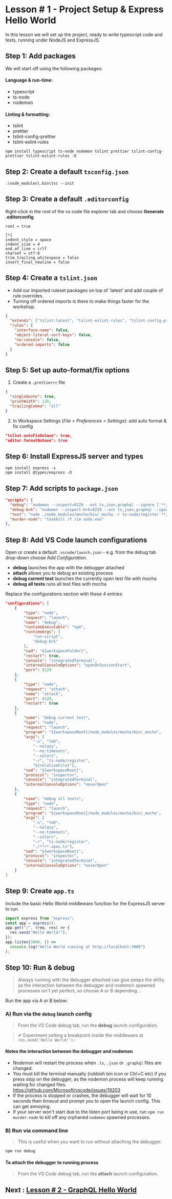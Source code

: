 # Lesson # 1 - Project Setup & Express Hello World

In this lesson we will set up the project, ready to write typescript code and tests, running under NodeJS and ExpressJS.

## Step 1: Add packages

We will start off using the following packages:

#### Language & run-time:

* typescript
* ts-node
* nodemon

#### Linting & formatting:

* tslint
* prettier
* tslint-config-prettier
* tslint-eslint-rules

```
npm install typescript ts-node nodemon tslint prettier tslint-config-prettier tslint-eslint-rules -D
```

## Step 2: Create a default `tsconfig.json`

```
.\node_modules\.bin\tsc --init
```

## Step 3: Create a default `.editorconfig`

Right-click in the root of the vs code file explorer tab and choose **Generate .editorconfig**

```
root = true

[*]
indent_style = space
indent_size = 4
end_of_line = crlf
charset = utf-8
trim_trailing_whitespace = false
insert_final_newline = false
```

## Step 4: Create a `tslint.json`

* Add our imported ruleset packages on top of 'latest' and add couple of rule overrides.
* Turning off ordered imports is there to make things faster for the workshop.

```json
{
  "extends": ["tslint:latest", "tslint-eslint-rules", "tslint-config-prettier"],
  "rules": {
    "interface-name": false,
    "object-literal-sort-keys": false,
    "no-console": false,
    "ordered-imports": false
  }
}
```

## Step 5: Set up auto-format/fix options

1.  Create a `.prettierrc` file

```json
{
  "singleQuote": true,
  "printWidth": 120,
  "trailingComma": "all"
}
```

2.  In Workspace Settings (_File > Preferences > Settings_): add auto format & fix config

```json
"tslint.autoFixOnSave": true,
"editor.formatOnSave": true
```

## Step 6: Install ExpressJS server and types

```
npm install express -s
npm install @types/express -D
```

## Step 7: Add scripts to `package.json`

```json
"scripts": {
  "debug": "nodemon --inspect=9229 --ext ts,json,graphql --ignore ['**/*.spec.ts'] -r ts-node/register ./app.ts",
  "debug-brk": "nodemon --inspect-brk=9229 --ext ts,json,graphql --ignore ['**/*.spec.ts'] -r ts-node/register ./app.ts",
  "test": "node ./node_modules/mocha/bin/_mocha -r ts-node/register **/*.spec.ts",
  "murder-node": "taskkill /f /im node.exe"
},
```

## Step 8: Add VS Code launch configurations

Open or create a default `.vscode/launch.json` - e.g. from the debug tab drop-down choose _Add Configuration_.

* **debug** launches the app with the debugger attached
* **attach** allows you to debug an existing process
* **debug current test** launches the currently open test file with mocha
* **debug all tests** runs all test files with mocha

Replace the configurations section with these 4 entries:

```json
"configurations": [
    {
        "type": "node",
        "request": "launch",
        "name": "debug",
        "runtimeExecutable": "npm",
        "runtimeArgs": [
            "run-script",
            "debug-brk"
        ],
        "cwd": "${workspaceFolder}",
        "restart": true,
        "console": "integratedTerminal",
        "internalConsoleOptions": "openOnSessionStart",
        "port": 9229
    },
    {
        "type": "node",
        "request": "attach",
        "name": "attach",
        "port": 9229,
        "restart": true
    },
    {
        "name": "debug current test",
        "type": "node",
        "request": "launch",
        "program": "${workspaceRoot}/node_modules/mocha/bin/_mocha",
        "args": [
            "-u", "tdd",
            "--nolazy",
            "--no-timeouts",
            "--colors",
            "-r", "ts-node/register",
            "${relativeFile}"],
        "cwd": "${workspaceRoot}",
        "protocol": "inspector",
        "console": "integratedTerminal",
        "internalConsoleOptions": "neverOpen"
    },
    {
        "name": "debug all tests",
        "type": "node",
        "request": "launch",
        "program": "${workspaceRoot}/node_modules/mocha/bin/_mocha",
        "args": [
            "-u", "tdd",
            "--nolazy",
            "--no-timeouts",
            "--colors",
            "-r", "ts-node/register",
            "./**/*.spec.ts"],
        "cwd": "${workspaceRoot}",
        "protocol": "inspector",
        "console": "integratedTerminal",
        "internalConsoleOptions": "neverOpen"
    }
]
```

## Step 9: Create `app.ts`

Include the basic Hello World middleware function for the ExpressJS server to run.

```ts
import express from "express";
const app = express();
app.get("/", (req, res) => {
  res.send("Hello World!");
});
app.listen(3000, () =>
  console.log("Hello World running at http://localhost:3000")
);
```

## Step 10: Run & debug

> Always running with the debugger attached can give peeps the sh1ts; as the interaction between the debugger and nodemon spawned processes isn't yet perfect, so choose A or B depending...

Run the app via A or B below:

### A) Run via the `debug` launch config

> From the VS Code debug tab, run the **debug** launch configuration.

> ✔ Experiment setting a breakpoint inside the middleware at `res.send('Hello World!');`

#### Notes the interaction between the debugger and nodemon

* Nodemon will restart the process when `.ts`, `.json` or `.graphql` files are changed.
* You must kill the terminal manually (rubbish bin icon or Ctrl+C etc) if you press stop on the debugger, as the nodemon process will keep running waiting for changed files. https://github.com/Microsoft/vscode/issues/19203
* If the process is stopped or crashes, the debugger will wait for 10 seconds then timeout and prompt you to open the launch config. This can get annoying.
* If your server won't start due to the listen port being in use, run `npm run murder-node` to kill off any orphaned `nodemon` spawned processes.

### B) Run via command line

> This is useful when you want to run without attaching the debugger.

```
npm run debug
```

#### To attach the debugger to running process

> From the VS Code debug tab, run the **attach** launch configuration.

## Next : [Lesson # 2 - GraphQL Hello World](doc/lesson-2.md)

